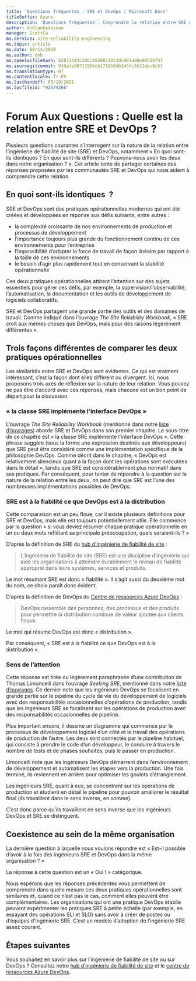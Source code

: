 ```yaml
---
title: 'Questions fréquentes : SRE et DevOps | Microsoft Docs'
titleSuffix: Azure
description: 'Questions fréquentes : Comprendre la relation entre SRE et DevOps'
author: dnblankedelman
manager: ScottCa
ms.service: site-reliability-engineering
ms.topic: article
ms.date: 09/14/2020
ms.author: dnb
ms.openlocfilehash: 62872443c386c45d9821053dc901ad8e0055b74f
ms.sourcegitcommit: 910a1a38711966cb171050db245fc3b22abc8c5f
ms.translationtype: HT
ms.contentlocale: fr-FR
ms.lasthandoff: 03/19/2021
ms.locfileid: "92674266"
---
```

# <a name="frequently-asked-questions-whats-the-relationship-between-sre-and-devops"></a>Forum Aux Questions : Quelle est la relation entre SRE et DevOps ?

Plusieurs questions courantes s’interrogent sur la nature de la relation entre l’ingénierie de fiabilité de site (SRE) et DevOps, notamment « En quoi sont-ils identiques ? En quoi sont-ils différents ? Pouvons-nous avoir les deux dans notre organisation ? ». Cet article tente de partager certaines des réponses proposées par les communautés SRE et DevOps qui nous aident à comprendre cette relation.

## <a name="how-are-they-the-same"></a>En quoi sont-ils identiques  ?

SRE et DevOps sont des pratiques opérationnelles modernes qui ont été créées et développées en réponse aux défis suivants, entre autres :

- la complexité croissante de nos environnements de production et processus de développement
- l’importance toujours plus grande du fonctionnement continu de ces environnements pour l’entreprise
- l’impossibilité d’adapter la force de travail de façon linéaire par rapport à la taille de ces environnements
- le besoin d’agir plus rapidement tout en conservant la stabilité opérationnelle

Ces deux pratiques opérationnelles attirent l’attention sur des sujets essentiels pour gérer ces défis, par exemple, la supervision/l’observabilité, l’automatisation, la documentation et les outils de développement de logiciels collaboratifs.

SRE et DevOps partagent une grande partie des outils et des domaines de travail. Comme indiqué dans l’ouvrage _The Site Reliability Workbook_, « SRE croit aux mêmes choses que DevOps, mais pour des raisons légèrement différentes ».

## <a name="three-different-ways-to-compare-the-two-operations-practices"></a>Trois façons différentes de comparer les deux pratiques opérationnelles

Les similarités entre SRE et DevOps sont évidentes. Ce qui est vraiment intéressant, c’est la façon dont elles diffèrent ou divergent. Ici, nous proposons trois axes de réflexion sur la nature de leur relation. Vous pouvez ne pas être d’accord avec ces réponses, mais chacune est un bon point de départ pour la discussion.

### <a name="class-sre-implements-interface-devops"></a>« la classe SRE implémente l’interface DevOps »

L’ouvrage _The Site Reliability Workbook_ (mentionné dans notre [liste d’ouvrages](../resources/books.md)) aborde SRE et DevOps dans son premier chapitre. Le sous-titre de ce chapitre est « la classe SRE implémente l’interface DevOps ». Cette phrase suggère (sous la forme une expression destinée aux développeurs) que SRE peut être considéré comme une implémentation spécifique de la philosophie DevOps. Comme décrit dans le chapitre, « DevOps est relativement silencieux quant à la façon dont les opérations sont exécutées dans le détail », tandis que SRE est considérablement plus normatif dans ses pratiques. Par conséquent, pour tenter de répondre à la question sur la nature de la relation entre les deux, on peut dire que SRE est l’une des nombreuses implémentations possibles de DevOps.

### <a name="sre-is-to-reliability-as-devops-is-to-delivery"></a>SRE est à la fiabilité ce que DevOps est à la distribution

Cette comparaison est un peu floue, car il existe plusieurs définitions pour SRE et DevOps, mais elle est toujours potentiellement utile. Elle commence par la question « si vous deviez résumer chaque pratique opérationnelle en un ou deux mots reflétant sa principale préoccupation, quels seraient-ils ? »

D’après la définition de SRE du [hub d’ingénierie de fiabilité de site](../index.yml) :

> L’ingénierie de fiabilité de site (SRE) est une discipline d’ingénierie qui aide les organisations à atteindre durablement le niveau de fiabilité approprié dans leurs systèmes, services et produits.

Le mot résumant SRE est donc « fiabilité ». Il s’agit aussi du deuxième mot du nom, ce choix paraît donc évident.

D’après la définition de DevOps du [Centre de ressources Azure DevOps](/azure/devops/learn/) :

> DevOps rassemble des personnes, des processus et des produits pour permettre la distribution continue de valeur ajoutée aux clients finaux.

Le mot qui résume DevOps est donc « distribution ».

Par conséquent, « SRE est à la fiabilité ce que DevOps est à la distribution ».

### <a name="direction-of-attention"></a>Sens de l’attention

Cette réponse est tirée ou légèrement paraphrasée d’une contribution de Thomas Limoncelli dans l’ouvrage _Seeking SRE_, mentionné dans notre [liste d’ouvrages](../resources/books.md). Ce dernier note que les ingénieurs DevOps se focalisent en grande partie sur le pipeline du cycle de vie du développement de logiciels avec des responsabilités occasionnelles d’opérations de production, tandis que les ingénieurs SRE se focalisent sur les opérations de production avec des responsabilités occasionnelles de pipeline.

Plus important encore, il dessine un diagramme qui commence par le processus de développement logiciel d’un côté et le travail des opérations de production de l’autre. Les deux sont connectés par le pipeline habituel, qui consiste à prendre le code d’un développeur, le conduire à travers le nombre de tests et de phases souhaités, puis le passer en production.

Limoncelli note que les ingénieurs DevOps démarrent dans l’environnement de développement et automatisent les étapes vers la production. Une fois terminé, ils reviennent en arrière pour optimiser les goulots d’étranglement.

Les ingénieurs SRE, quant à eux, se concentrent sur les opérations de production et étudient en détail le pipeline pour pouvoir améliorer le résultat final (ils travaillent dans le sens inverse, en somme).

C’est donc parce qu’ils travaillent en sens inverse que les ingénieurs DevOps et SRE se distinguent.

## <a name="coexistence-in-the-same-organization"></a>Coexistence au sein de la même organisation

La dernière question à laquelle nous voulons répondre est « Est-il possible d’avoir à la fois des ingénieurs SRE et DevOps dans la même organisation ? »

La réponse à cette question est un « Oui ! » catégorique.

Nous espérons que les réponses précédentes vous permettent de comprendre dans quelle mesure ces deux pratiques opérationnelles sont similaires et, quand ce n’est pas le cas, comment elles peuvent être complémentaires. Les organisations qui ont une pratique DevOps établie peuvent expérimenter les pratiques SRE à petite échelle (par exemple, en essayant des opérations SLI et SLO) sans avoir à créer de postes ou d’équipes d’ingénierie SRE. C’est un modèle d’adoption de l’ingénierie SRE assez courant.

## <a name="next-steps"></a>Étapes suivantes

Vous souhaitez en savoir plus sur l’ingénierie de fiabilité de site ou sur DevOps ? Consultez notre [hub d’ingénierie de fiabilité de site](../index.yml) et le [centre de ressources Azure DevOps](/azure/devops/learn/).